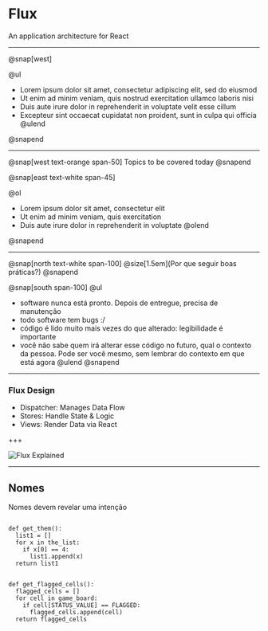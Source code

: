 # Flux

An application architecture for React

---

@snap[west]

@ul[](false)
- Lorem ipsum dolor sit amet, consectetur adipiscing elit, sed do eiusmod
- Ut enim ad minim veniam, quis nostrud exercitation ullamco laboris nisi
- Duis aute irure dolor in reprehenderit in voluptate velit esse cillum
- Excepteur sint occaecat cupidatat non proident, sunt in culpa qui officia
@ulend

@snapend

---

@snap[west text-orange span-50]
Topics to be covered today
@snapend

@snap[east text-white span-45]

@ol
- Lorem ipsum dolor sit amet, consectetur elit
- Ut enim ad minim veniam, quis exercitation
- Duis aute irure dolor in reprehenderit in voluptate
@olend

@snapend

---

@snap[north text-white span-100]
@size[1.5em](Por que seguir boas práticas?)
@snapend

@snap[south span-100]
@ul[](false)
- software nunca está pronto. Depois de entregue, precisa de manutenção
- todo software tem bugs :/
- código é lido muito mais vezes do que alterado: legibilidade é importante
- você não sabe quem irá alterar esse código no futuro, qual o contexto da pessoa. Pode ser você mesmo, sem lembrar do contexto em que está agora
@ulend
@snapend

---

### Flux Design

- Dispatcher: Manages Data Flow
- Stores: Handle State & Logic
- Views: Render Data via React

+++

![Flux Explained](https://facebook.github.io/flux/img/flux-simple-f8-diagram-explained-1300w.png)

---

## Nomes

Nomes devem revelar uma intenção

<pre><code class="lang-python hljs">
def get_them():
  list1 = []
  for x in the_list:
    if x[0] == 4:
      list1.append(x)
  return list1
</code></pre>

<pre class="fragment" data-fragment-index="1"><code class="lang-python hljs">
def get_flagged_cells():
  flagged_cells = []
  for cell in game_board:
    if cell[STATUS_VALUE] == FLAGGED:
      flagged_cells.append(cell)
  return flagged_cells
</code></pre>
